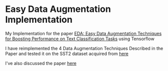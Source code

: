 # Easy Data Augmentation Implementation

My Implementation for the paper [EDA: Easy Data Augmentation Techniques for Boosting Performance on Text Classification Tasks](https://arxiv.org/pdf/1901.11196.pdf) using Tensorflow

I have reimplemented the 4 Data Augmentation Techniques Described in the Paper and tested it on the SST2 dataset acquired from [here](https://github.com/clairett/pytorch-sentiment-classification/tree/master/data/SST2)

I've also discussed the paper [here](https://www.youtube.com/watch?v=-pLhrjjSa28)

